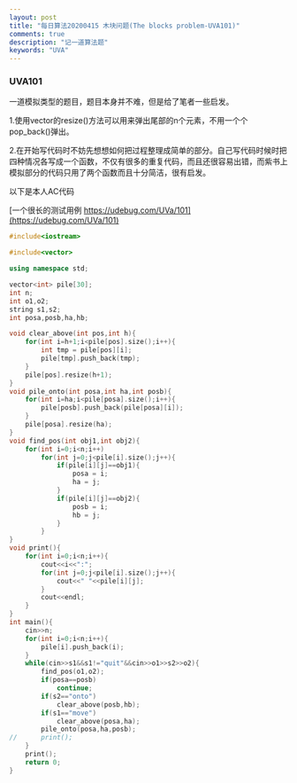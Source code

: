 ```yaml
---
layout: post
title: "每日算法20200415 木块问题(The blocks problem-UVA101)"
comments: true
description: "记一道算法题"
keywords: "UVA"
---
```


### UVA101

一道模拟类型的题目，题目本身并不难，但是给了笔者一些启发。

1.使用vector的resize()方法可以用来弹出尾部的n个元素，不用一个个pop_back()弹出。

2.在开始写代码时不妨先想想如何把过程整理成简单的部分。自己写代码时候时把四种情况各写成一个函数，不仅有很多的重复代码，而且还很容易出错，而紫书上模拟部分的代码只用了两个函数而且十分简洁，很有启发。

以下是本人AC代码

[一个很长的测试用例 https://udebug.com/UVa/101](https://udebug.com/UVa/101)

```cpp
#include<iostream>

#include<vector>

using namespace std;

vector<int> pile[30];
int n;
int o1,o2;
string s1,s2;
int posa,posb,ha,hb;

void clear_above(int pos,int h){
	for(int i=h+1;i<pile[pos].size();i++){
		int tmp = pile[pos][i];
		pile[tmp].push_back(tmp);
	}
	pile[pos].resize(h+1);
} 
void pile_onto(int posa,int ha,int posb){
	for(int i=ha;i<pile[posa].size();i++){
		pile[posb].push_back(pile[posa][i]);
	}
	pile[posa].resize(ha);
}
void find_pos(int obj1,int obj2){
	for(int i=0;i<n;i++)
		for(int j=0;j<pile[i].size();j++){
			if(pile[i][j]==obj1){
				posa = i;
				ha = j;
			}
			if(pile[i][j]==obj2){
				posb = i;
				hb = j;
			}
		}
}
void print(){
	for(int i=0;i<n;i++){
		cout<<i<<":";
		for(int j=0;j<pile[i].size();j++){
			cout<<" "<<pile[i][j];
		}
		cout<<endl;
	}
}
int main(){
	cin>>n;
	for(int i=0;i<n;i++){
		pile[i].push_back(i);
	}
	while(cin>>s1&&s1!="quit"&&cin>>o1>>s2>>o2){
		find_pos(o1,o2);
		if(posa==posb)
			continue;
		if(s2=="onto")
			clear_above(posb,hb);
		if(s1=="move")
			clear_above(posa,ha);
		pile_onto(posa,ha,posb);
//		print();
	}
	print();
	return 0;
} 
```

